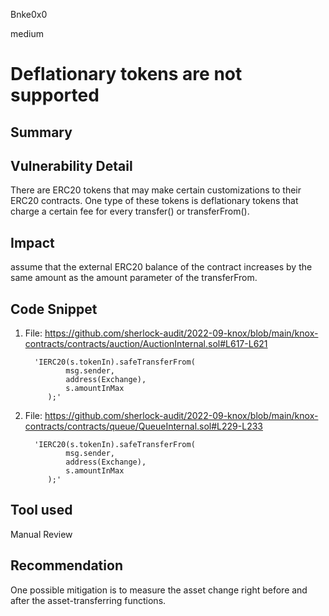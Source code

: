 Bnke0x0

medium

# Deflationary tokens are not supported

## Summary

## Vulnerability Detail
There are ERC20 tokens that may make certain customizations to their ERC20 contracts. One type of these tokens is deflationary tokens that charge a certain fee for every transfer() or transferFrom().

## Impact
assume that the external ERC20 balance of the contract increases by the same amount as the amount parameter of the transferFrom.

## Code Snippet
1. File: https://github.com/sherlock-audit/2022-09-knox/blob/main/knox-contracts/contracts/auction/AuctionInternal.sol#L617-L621

         'IERC20(s.tokenIn).safeTransferFrom(
                msg.sender,
                address(Exchange),
                s.amountInMax
            );'

2. File: https://github.com/sherlock-audit/2022-09-knox/blob/main/knox-contracts/contracts/queue/QueueInternal.sol#L229-L233

         'IERC20(s.tokenIn).safeTransferFrom(
                msg.sender,
                address(Exchange),
                s.amountInMax
            );'

## Tool used

Manual Review

## Recommendation
One possible mitigation is to measure the asset change right before and after the asset-transferring functions.